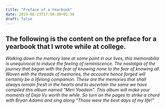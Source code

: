```yaml
---
title: "Preface of a Yearbook"
date: 2019-08-23T17:50:30+05:30
draft: false
---
```

**The following is the content on the preface for a yearbook that I wrote while at college.**  
---  
*Walking down the memory lane at some point in our lives, this memorabilia is unequivocal to induce the feeling of reminiscence. The nostalgia of the journey that began with the fear of knowing none to the fear of knowing all. Woven with the threads of memories, the accoutre hence forged will certainly be a lifelong companion. These are the memories that shall always remain fresh in the hearts and to ascertain the same we have compiled this album named  "Meri Yaadein". This album will make your moments of Deja Vu worth the while. So turn on the pages to strike a chord with Bryan Adams and sing along "Those were the best days of my life!"*
